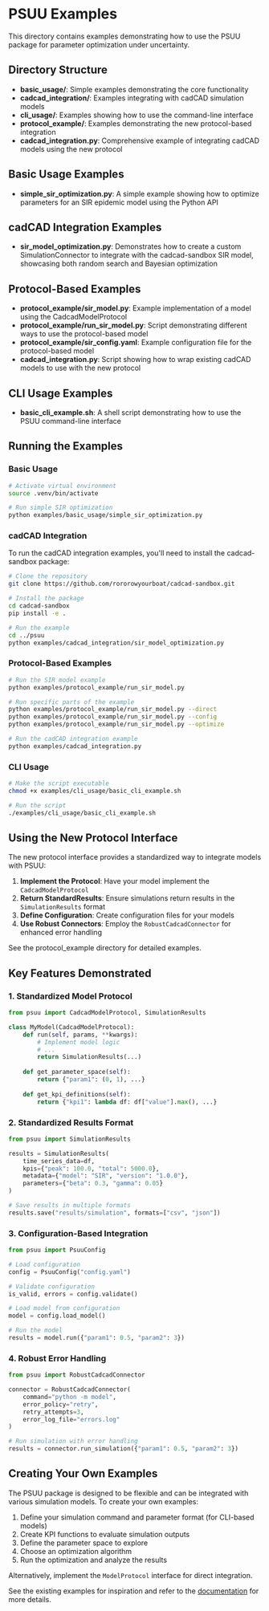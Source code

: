 # PSUU Examples

This directory contains examples demonstrating how to use the PSUU package for parameter optimization under uncertainty.

## Directory Structure

- **basic_usage/**: Simple examples demonstrating the core functionality
- **cadcad_integration/**: Examples integrating with cadCAD simulation models
- **cli_usage/**: Examples showing how to use the command-line interface
- **protocol_example/**: Examples demonstrating the new protocol-based integration
- **cadcad_integration.py**: Comprehensive example of integrating cadCAD models using the new protocol

## Basic Usage Examples

- **simple_sir_optimization.py**: A simple example showing how to optimize parameters for an SIR epidemic model using the Python API

## cadCAD Integration Examples

- **sir_model_optimization.py**: Demonstrates how to create a custom SimulationConnector to integrate with the cadcad-sandbox SIR model, showcasing both random search and Bayesian optimization

## Protocol-Based Examples

- **protocol_example/sir_model.py**: Example implementation of a model using the CadcadModelProtocol
- **protocol_example/run_sir_model.py**: Script demonstrating different ways to use the protocol-based model
- **protocol_example/sir_config.yaml**: Example configuration file for the protocol-based model
- **cadcad_integration.py**: Script showing how to wrap existing cadCAD models to use with the new protocol

## CLI Usage Examples

- **basic_cli_example.sh**: A shell script demonstrating how to use the PSUU command-line interface

## Running the Examples

### Basic Usage

```bash
# Activate virtual environment
source .venv/bin/activate

# Run simple SIR optimization
python examples/basic_usage/simple_sir_optimization.py
```

### cadCAD Integration

To run the cadCAD integration examples, you'll need to install the cadcad-sandbox package:

```bash
# Clone the repository
git clone https://github.com/rororowyourboat/cadcad-sandbox.git

# Install the package
cd cadcad-sandbox
pip install -e .

# Run the example
cd ../psuu
python examples/cadcad_integration/sir_model_optimization.py
```

### Protocol-Based Examples

```bash
# Run the SIR model example
python examples/protocol_example/run_sir_model.py

# Run specific parts of the example
python examples/protocol_example/run_sir_model.py --direct
python examples/protocol_example/run_sir_model.py --config
python examples/protocol_example/run_sir_model.py --optimize

# Run the cadCAD integration example
python examples/cadcad_integration.py
```

### CLI Usage

```bash
# Make the script executable
chmod +x examples/cli_usage/basic_cli_example.sh

# Run the script
./examples/cli_usage/basic_cli_example.sh
```

## Using the New Protocol Interface

The new protocol interface provides a standardized way to integrate models with PSUU:

1. **Implement the Protocol**: Have your model implement the `CadcadModelProtocol`
2. **Return StandardResults**: Ensure simulations return results in the `SimulationResults` format
3. **Define Configuration**: Create configuration files for your models
4. **Use Robust Connectors**: Employ the `RobustCadcadConnector` for enhanced error handling

See the protocol_example directory for detailed examples.

## Key Features Demonstrated

### 1. Standardized Model Protocol

```python
from psuu import CadcadModelProtocol, SimulationResults

class MyModel(CadcadModelProtocol):
    def run(self, params, **kwargs):
        # Implement model logic
        # ...
        return SimulationResults(...)
    
    def get_parameter_space(self):
        return {"param1": (0, 1), ...}
    
    def get_kpi_definitions(self):
        return {"kpi1": lambda df: df["value"].max(), ...}
```

### 2. Standardized Results Format

```python
from psuu import SimulationResults

results = SimulationResults(
    time_series_data=df,
    kpis={"peak": 100.0, "total": 5000.0},
    metadata={"model": "SIR", "version": "1.0.0"},
    parameters={"beta": 0.3, "gamma": 0.05}
)

# Save results in multiple formats
results.save("results/simulation", formats=["csv", "json"])
```

### 3. Configuration-Based Integration

```python
from psuu import PsuuConfig

# Load configuration
config = PsuuConfig("config.yaml")

# Validate configuration
is_valid, errors = config.validate()

# Load model from configuration
model = config.load_model()

# Run the model
results = model.run({"param1": 0.5, "param2": 3})
```

### 4. Robust Error Handling

```python
from psuu import RobustCadcadConnector

connector = RobustCadcadConnector(
    command="python -m model",
    error_policy="retry",
    retry_attempts=3,
    error_log_file="errors.log"
)

# Run simulation with error handling
results = connector.run_simulation({"param1": 0.5, "param2": 3})
```

## Creating Your Own Examples

The PSUU package is designed to be flexible and can be integrated with various simulation models. To create your own examples:

1. Define your simulation command and parameter format (for CLI-based models)
2. Create KPI functions to evaluate simulation outputs
3. Define the parameter space to explore
4. Choose an optimization algorithm
5. Run the optimization and analyze the results

Alternatively, implement the `ModelProtocol` interface for direct integration.

See the existing examples for inspiration and refer to the [documentation](../docs/) for more details.
